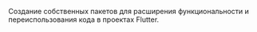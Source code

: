 Создание собственных пакетов для расширения функциональности и переиспользования кода в проектах Flutter.